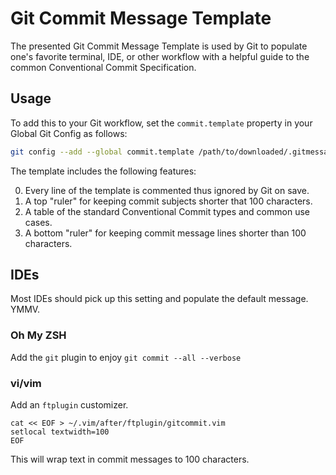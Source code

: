 # Git Commit Message Template

The presented Git Commit Message Template is used by Git to populate one's favorite terminal, IDE, or other workflow with a helpful guide to the common Conventional Commit Specification.

## Usage

To add this to your Git workflow, set the `commit.template` property in your Global Git Config as follows:

```bash
git config --add --global commit.template /path/to/downloaded/.gitmessage
```

The template includes the following features:

0. Every line of the template is commented thus ignored by Git on save.
1. A top "ruler" for keeping commit subjects shorter that 100 characters.
2. A table of the standard Conventional Commit types and common use cases.
3. A bottom "ruler" for keeping commit message lines shorter than 100 characters.

## IDEs

Most IDEs should pick up this setting and populate the default message. YMMV.

### Oh My ZSH

Add the `git` plugin to enjoy `git commit --all --verbose`

### vi/vim

Add an `ftplugin` customizer. 

```
cat << EOF > ~/.vim/after/ftplugin/gitcommit.vim
setlocal textwidth=100
EOF
```

This will wrap text in commit messages to 100 characters.



